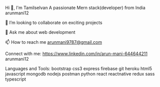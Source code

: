 Hi 👋, I'm Tamilselvan
A passionate Mern stack(developer) from India
arunmani12

👯 I’m looking to collaborate on exciting projects

💬 Ask me about web development

📫 How to reach me arunmani9787@gmail.com

Connect with me:
https://www.linkedin.com/in/arun-mani-644644211 arunmani12

Languages and Tools:
bootstrap css3 express firebase git heroku html5 javascript mongodb nodejs postman python react reactnative redux sass typescript

